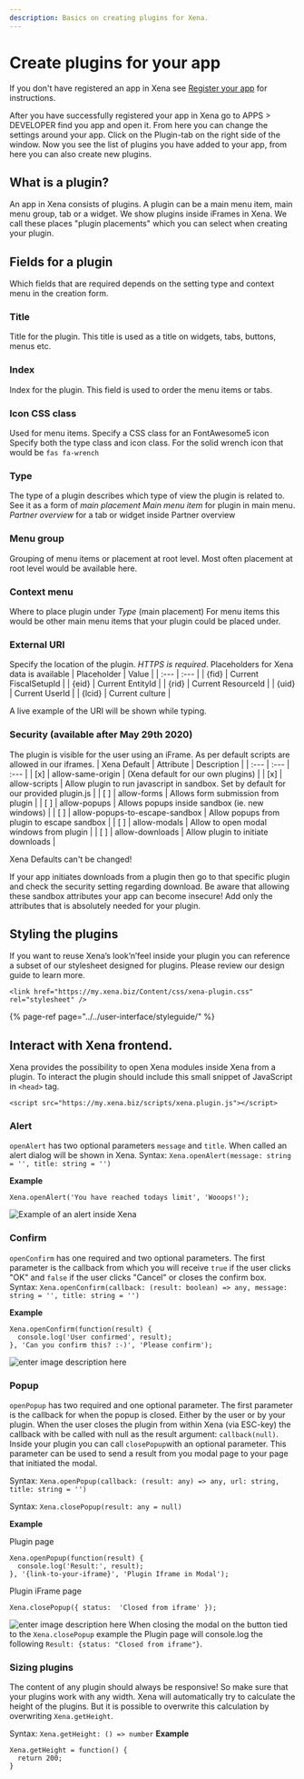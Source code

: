 ```yaml
---
description: Basics on creating plugins for Xena.
---
```


# Create plugins for your app

If you don't have registered an app in Xena see [Register your app](createapplication.md) for instructions.

After you have successfully registered your app in Xena go to APPS &gt; DEVELOPER find you app and open it.
From here you can change the settings around your app. Click on the Plugin-tab on the right side of the window.
Now you see the list of plugins you have added to your app, from here you can also create new plugins.

## What is a plugin?
An app in Xena consists of plugins. A plugin can be a main menu item, main menu group, tab or a widget.
We show plugins inside iFrames in Xena. We call these places "plugin placements" which you can select when creating your plugin.

## Fields for a plugin
Which fields that are required depends on the setting type and context menu in the creation form.

### Title
Title for the plugin. This title is used as a title on widgets, tabs, buttons, menus etc.

### Index
Index for the plugin. This field is used to order the menu items or tabs.

### Icon CSS class
Used for menu items. Specify a CSS class for an FontAwesome5 icon
Specify both the type class and icon class. For the solid wrench icon that would be `fas fa-wrench`

### Type
The type of a plugin describes which type of view the plugin is related to. See it as a form of *main placement*
*Main menu item* for plugin in main menu. *Partner overview* for a tab or widget inside Partner overview

### Menu group
Grouping of menu items or placement at root level. Most often placement at root level would be available here.

### Context menu
Where to place plugin under *Type* (main placement)
For menu items this would be other main menu items that your plugin could be placed under.

### External URI
Specify the location of the plugin. *HTTPS is required*. Placeholders for Xena data is available
| Placeholder | Value |
| :--- | :--- |
| {fid} | Current FiscalSetupId |
| {eid} | Current EntityId |
| {rid} | Current ResourceId |
| {uid} | Current UserId |
| {lcid} | Current culture |

A live example of the URI will be shown while typing.

### Security (available after May 29th 2020)
The plugin is visible for the user using an iFrame. As per default scripts are allowed in our iframes.
| Xena Default | Attribute | Description |
| :--- | :--- | :--- |
| [x] | allow-same-origin | (Xena default for our own plugins) |
| [x] | allow-scripts | Allow plugin to run javascript in sandbox. Set by default for our provided plugin.js |
| [ ] | allow-forms | Allows form submission from plugin |
| [ ] | allow-popups | Allows popups inside sandbox (ie. new windows) |
| [ ] | allow-popups-to-escape-sandbox | Allow popups from plugin to escape sandbox |
| [ ] | allow-modals | Allow to open modal windows from plugin |
| [ ] | allow-downloads | Allow plugin to initiate downloads |

Xena Defaults can't be changed!

If your app initiates downloads from a plugin then go to that specific plugin and check the security setting regarding download.
Be aware that allowing these sandbox attributes your app can become insecure! Add only the attributes that is absolutely needed for your plugin.

## Styling the plugins

If you want to reuse Xena’s look’n’feel inside your plugin you can reference a subset of our stylesheet designed for plugins. Please review our design guide to learn more.

```markup
<link href="https://my.xena.biz/Content/css/xena-plugin.css" rel="stylesheet" />
```

{% page-ref page="../../user-interface/styleguide/" %}

## Interact with Xena frontend.

Xena provides the possibility to open Xena modules inside Xena from a plugin. To interact the plugin should include this small snippet of JavaScript in `<head>` tag.

```markup
<script src="https://my.xena.biz/scripts/xena.plugin.js"></script>
```

### Alert

`openAlert` has two optional parameters `message` and `title`. When called an alert dialog will be shown in Xena. Syntax: `Xena.openAlert(message: string = '', title: string = '')`

**Example**

```text
Xena.openAlert('You have reached todays limit', 'Wooops!');
```

![Example of an alert inside Xena](https://i.imgur.com/8fxVOfu.png)

### Confirm

`openConfirm` has one required and two optional parameters. The first parameter is the callback from which you will receive `true` if the user clicks "OK" and `false` if the user clicks "Cancel" or closes the confirm box. Syntax: `Xena.openConfirm(callback: (result: boolean) => any, message: string = '', title: string = '')`

**Example**

```text
Xena.openConfirm(function(result) {
  console.log('User confirmed', result);
}, 'Can you confirm this? :-)', 'Please confirm');
```

![enter image description here](https://i.imgur.com/fUl3IGG.png)

### Popup

`openPopup` has two required and one optional parameter. The first parameter is the callback for when the popup is closed. Either by the user or by your plugin. When the user closes the plugin from within Xena \(via ESC-key\) the callback with be called with null as the result argument: `callback(null)`. Inside your plugin you can call `closePopup`with an optional parameter. This parameter can be used to send a result from you modal page to your page that initiated the modal.

Syntax: `Xena.openPopup(callback: (result: any) => any, url: string, title: string = '')`

Syntax: `Xena.closePopup(result: any = null)`

**Example**

Plugin page

```text
Xena.openPopup(function(result) {
  console.log('Result:', result);
}, '{link-to-your-iframe}', 'Plugin Iframe in Modal');
```

Plugin iFrame page

```text
Xena.closePopup({ status:  'Closed from iframe' });
```

![enter image description here](https://i.imgur.com/dk9HbLS.png) When closing the modal on the button tied to the `Xena.closePopup` example the Plugin page will console.log the following `Result: {status: "Closed from iframe"}`.

### Sizing plugins

The content of any plugin should always be responsive! So make sure that your plugins work with any width. Xena will automatically try to calculate the height of the plugins. But it is possible to overwrite this calculation by overwriting `Xena.getHeight`.

Syntax: `Xena.getHeight: () => number` **Example**

```text
Xena.getHeight = function() {
  return 200;
}
```

